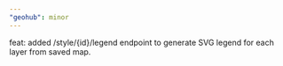 ```yaml
---
"geohub": minor
---
```


feat: added /style/{id}/legend endpoint to generate SVG legend for each layer from saved map.
